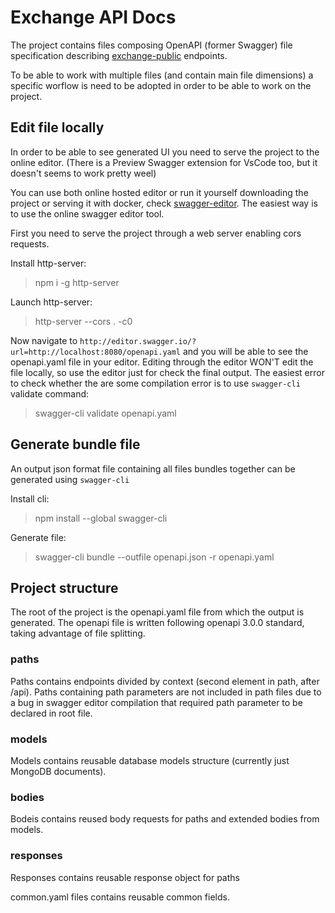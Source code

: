 # Exchange API Docs

The project contains files composing OpenAPI (former Swagger) file specification describing [exchange-public](https://ci.tux.it/bqtx/exchange-services/tree/master/exchange-public) endpoints.

To be able to work with multiple files (and contain main file dimensions) a specific worflow is need to be adopted in order to be able to work on the project.

## Edit file locally

In order to be able to see generated UI you need to serve the project to the online editor. (There is a Preview Swagger extension for VsCode too, but it doesn't seems to work pretty weel)

You can use both online hosted editor or run it yourself downloading the project or serving it with docker, check [swagger-editor](https://github.com/swagger-api/swagger-editor).
The easiest way is to use the online swagger editor tool.

First you need to serve the project through a web server enabling cors requests.

Install http-server:

> npm i -g http-server

Launch http-server:

> http-server --cors . -c0

Now navigate to `http://editor.swagger.io/?url=http://localhost:8080/openapi.yaml` and you will be able to see the openapi.yaml file in your editor. Editing through the editor WON'T edit the file locally, so use the editor just for check the final output. The easiest error to check whether the are some compilation error is to use `swagger-cli` validate command:

> swagger-cli validate openapi.yaml

## Generate bundle file

An output json format file containing all files bundles together can be generated using `swagger-cli`

Install cli:

> npm install --global swagger-cli

Generate file:

> swagger-cli bundle --outfile openapi.json -r openapi.yaml

## Project structure

The root of the project is the openapi.yaml file from which the output is generated. The openapi file is written following openapi 3.0.0 standard, taking advantage of file splitting.

### paths

Paths contains endpoints divided by context (second element in path, after /api). Paths containing path parameters are not included in path files due to a bug in swagger editor compilation that required path parameter to be declared in root file.

### models

Models contains reusable database models structure (currently just MongoDB documents).

### bodies

Bodeis contains reused body requests for paths and extended bodies from models.

### responses

Responses contains reusable response object for paths

common.yaml files contains reusable common fields.
